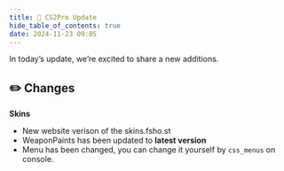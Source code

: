 ```yaml
---
title: 🚀 CS2Pro Update
hide_table_of_contents: true
date: 2024-11-23 09:05
---
```


In today’s update, we’re excited to share a new additions.<br/>

## ✏️  Changes
**Skins**
- New website verison of the skins.fsho.st
- WeaponPaints has been updated to **latest version**
- Menu has been changed, you can change it yourself by `css_menus` on console. 
